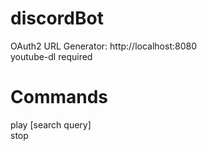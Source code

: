 # discordBot

OAuth2 URL Generator: http://localhost:8080  
youtube-dl required  

# Commands  
play [search query]  
stop
